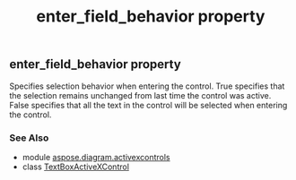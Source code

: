 ﻿---
title: enter_field_behavior property
second_title: Aspose.Diagram for Python via .NET API References
description: 
type: docs
weight: 80
url: /python-net/aspose.diagram.activexcontrols/textboxactivexcontrol/enter_field_behavior/
is_root: false
---

## enter_field_behavior property


Specifies selection behavior when entering the control.
True specifies that the selection remains unchanged from last time the control was active. 
False specifies that all the text in the control will be selected when entering the control.

### See Also
* module [aspose.diagram.activexcontrols](../../)
* class [TextBoxActiveXControl](/diagram/python-net/aspose.diagram.activexcontrols/textboxactivexcontrol)
